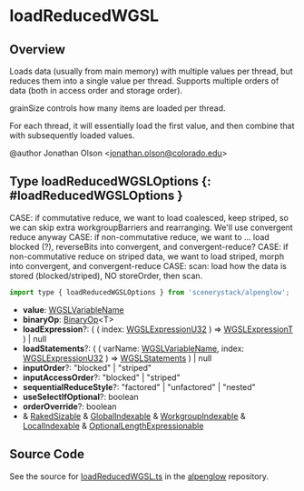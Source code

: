 # loadReducedWGSL

## Overview

Loads data (usually from main memory) with multiple values per thread, but reduces them into a single value per
thread. Supports multiple orders of data (both in access order and storage order).

grainSize controls how many items are loaded per thread.

For each thread, it will essentially load the first value, and then combine that with subsequently loaded values.

@author Jonathan Olson &lt;jonathan.olson@colorado.edu&gt;

## Type loadReducedWGSLOptions {: #loadReducedWGSLOptions }


CASE: if commutative reduce, we want to load coalesced, keep striped, so we can skip extra workgroupBarriers and
      rearranging. We'll use convergent reduce anyway
CASE: if non-commutative reduce, we want to ... load blocked (?), reverseBits into convergent, and convergent-reduce?
CASE: if non-commutative reduce on striped data, we want to load striped, morph into convergent, and convergent-reduce
CASE: scan: load how the data is stored (blocked/striped), NO storeOrder, then scan.

```js
import type { loadReducedWGSLOptions } from 'scenerystack/alpenglow';
```


- **value**: [WGSLVariableName](../alpenglow/WGSLString.md#WGSLVariableName)
- **binaryOp**: [BinaryOp](../alpenglow/ConcreteType.md#BinaryOp)&lt;T&gt;
- **loadExpression**?: ( ( index: [WGSLExpressionU32](../alpenglow/WGSLString.md#WGSLExpressionU32) ) =&gt; [WGSLExpressionT](../alpenglow/WGSLString.md#WGSLExpressionT) ) | <span style="color: hsla(calc(var(--md-hue) + 180deg),80%,40%,1);">null</span>
- **loadStatements**?: ( ( varName: [WGSLVariableName](../alpenglow/WGSLString.md#WGSLVariableName), index: [WGSLExpressionU32](../alpenglow/WGSLString.md#WGSLExpressionU32) ) =&gt; [WGSLStatements](../alpenglow/WGSLString.md#WGSLStatements) ) | <span style="color: hsla(calc(var(--md-hue) + 180deg),80%,40%,1);">null</span>
- **inputOrder**?: "blocked" | "striped"
- **inputAccessOrder**?: "blocked" | "striped"
- **sequentialReduceStyle**?: "factored" | "unfactored" | "nested"
- **useSelectIfOptional**?: <span style="color: hsla(calc(var(--md-hue) + 180deg),80%,40%,1);">boolean</span>
- **orderOverride**?: <span style="color: hsla(calc(var(--md-hue) + 180deg),80%,40%,1);">boolean</span>
- &amp; [RakedSizable](../alpenglow/WGSLUtils.md#RakedSizable) &amp; [GlobalIndexable](../alpenglow/WGSLUtils.md#GlobalIndexable) &amp; [WorkgroupIndexable](../alpenglow/WGSLUtils.md#WorkgroupIndexable) &amp; [LocalIndexable](../alpenglow/WGSLUtils.md#LocalIndexable) &amp; [OptionalLengthExpressionable](../alpenglow/WGSLUtils.md#OptionalLengthExpressionable)




## Source Code

See the source for [loadReducedWGSL.ts](https://github.com/phetsims/alpenglow/blob/main/js/webgpu/wgsl/gpu/loadReducedWGSL.ts) in the [alpenglow](https://github.com/phetsims/alpenglow) repository.
